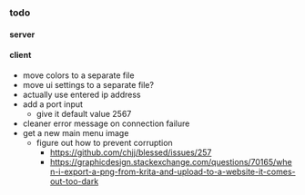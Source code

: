 ### todo

#### server

#### client
* move colors to a separate file
* move ui settings to a separate file?
* actually use entered ip address
* add a port input
  * give it default value 2567
* cleaner error message on connection failure
* get a new main menu image
  * figure out how to prevent corruption
    * https://github.com/chjj/blessed/issues/257
    * https://graphicdesign.stackexchange.com/questions/70165/when-i-export-a-png-from-krita-and-upload-to-a-website-it-comes-out-too-dark